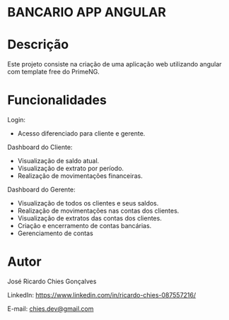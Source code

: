 # BANCARIO APP ANGULAR

# Descrição
Este projeto consiste na criação de uma aplicação web utilizando angular com template free do PrimeNG.<br>

# Funcionalidades

Login:
<ul>
  <li>Acesso diferenciado para cliente e gerente.</li>
</ul>

Dashboard do Cliente: 
<ul>
  <li>Visualização de saldo atual.</li>
  <li>Visualização de extrato por período.</li>
  <li>Realização de movimentações financeiras.</li>
</ul>

Dashboard do Gerente:
<ul>
  <li>Visualização de todos os clientes e seus saldos.</li>
  <li>Realização de movimentações nas contas dos clientes.</li>
  <li>Visualização de extratos das contas dos clientes.</li>
  <li>Criação e encerramento de contas bancárias.</li>
  <li>Gerenciamento de contas</li>
</ul>

# Autor
José Ricardo Chies Gonçalves

LinkedIn:
https://www.linkedin.com/in/ricardo-chies-087557216/

E-mail:
chies.dev@gmail.com
